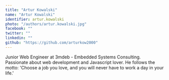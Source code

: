 ```yaml
---
title: "Artur Kowalski"
name: "Artur Kowalski"
identifier: artur.kowalski
photo: "/authors/artur.kowalski.jpg"
facebook: ""
twitter: ""
linkedin: ""
github: "https://github.com/arturkow2000"
---
```


Junior Web Engineer at 3mdeb - Embedded Systems Consulting. Passionate about web
development and Javascript lover. He follows the motto: 'Choose a job you love,
and you will never have to work a day in your life.'
